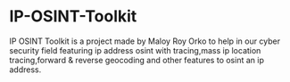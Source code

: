 # IP-OSINT-Toolkit
IP OSINT Toolkit is a project made by Maloy Roy Orko to help in our cyber security field featuring ip address osint with tracing,mass ip location tracing,forward &amp; reverse geocoding and other features to osint an ip address.
